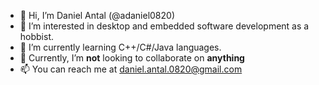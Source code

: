 - 👋 Hi, I’m Daniel Antal (@adaniel0820)
- 👀 I’m interested in desktop and embedded software development as a hobbist.
- 🌱 I’m currently learning C++/C#/Java languages.
- 💞️ Currently, I’m **not** looking to collaborate on **anything**
- 📫 You can reach me at <daniel.antal.0820@gmail.com>

<!---
adaniel0820/adaniel0820 is a ✨ special ✨ repository because its `README.md` (this file) appears on your GitHub profile.
You can click the Preview link to take a look at your changes.
--->
